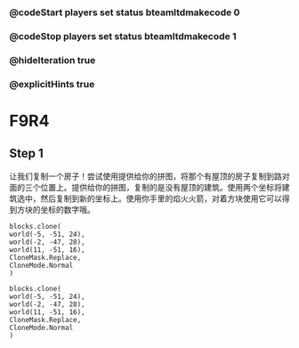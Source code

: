 ### @codeStart players set status bteamltdmakecode 0
### @codeStop players set status bteamltdmakecode 1


### @hideIteration true
### @explicitHints true

# F9R4

## Step 1
让我们复制一个房子！尝试使用提供给你的拼图，将那个有屋顶的房子复制到路对面的三个位置上。提供给你的拼图，复制的是没有屋顶的建筑。使用两个坐标将建筑选中，然后复制到新的坐标上。使用你手里的焰火火箭，对着方块使用它可以得到方块的坐标的数字哦。


```ghost
blocks.clone(
world(-5, -51, 24),
world(-2, -47, 28),
world(11, -51, 16),
CloneMask.Replace,
CloneMode.Normal
)

```

```template
blocks.clone(
world(-5, -51, 24),
world(-2, -47, 28),
world(11, -51, 16),
CloneMask.Replace,
CloneMode.Normal
)

```

```package
```
